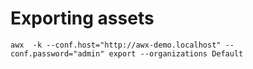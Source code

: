 Exporting assets
=======
```
awx  -k --conf.host="http://awx-demo.localhost" --conf.password="admin" export --organizations Default
```